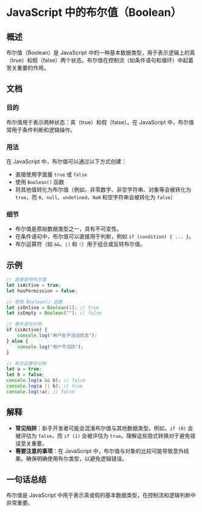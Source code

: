 <!--
Meta Description: # JavaScript 中的布尔值（Boolean） ## 概述 布尔值（Boolean）是 JavaScript 中的一种基本数据类型，用于表示逻辑上的真（true）和假（false）两个状态。布尔值在控制流（如条件语句和循环）中起着至关重要的作用。 ## 文档 ### 目的 布尔值用于表示两种...
Meta Keywords: false, true, javascript, boolean, let
-->

# JavaScript 中的布尔值（Boolean）

## 概述
布尔值（Boolean）是 JavaScript 中的一种基本数据类型，用于表示逻辑上的真（true）和假（false）两个状态。布尔值在控制流（如条件语句和循环）中起着至关重要的作用。

## 文档
### 目的
布尔值用于表示两种状态：真（true）和假（false）。在 JavaScript 中，布尔值常用于条件判断和逻辑操作。

### 用法
在 JavaScript 中，布尔值可以通过以下方式创建：
- 直接使用字面量 `true` 或 `false`
- 使用 `Boolean()` 函数
- 将其他值转化为布尔值（例如，非零数字、非空字符串、对象等会被转化为 `true`，而 `0`、`null`、`undefined`、`NaN` 和空字符串会被转化为 `false`）

### 细节
- 布尔值是原始数据类型之一，具有不可变性。
- 在条件语句中，布尔值可以直接用于判断，例如 `if (condition) { ... }`。
- 布尔运算符（如 `&&`、`||` 和 `!`）用于组合或反转布尔值。

## 示例
```javascript
// 直接使用布尔值
let isActive = true;
let hasPermission = false;

// 使用 Boolean() 函数
let isOnline = Boolean(1); // true
let isEmpty = Boolean(""); // false

// 条件语句示例
if (isActive) {
    console.log("用户处于活动状态");
} else {
    console.log("用户不活跃");
}

// 布尔运算符示例
let a = true;
let b = false;
console.log(a && b); // false
console.log(a || b); // true
console.log(!a); // false
```

## 解释
- **常见陷阱**：新手开发者可能会混淆布尔值与其他数据类型。例如，`if (0)` 会被评估为 `false`，而 `if (1)` 会被评估为 `true`。理解这些隐式转换对于避免错误至关重要。
- **需要注意的事项**：在 JavaScript 中，布尔值与对象的比较可能导致意外结果。确保明确使用布尔类型，以避免逻辑错误。

## 一句话总结
布尔值是 JavaScript 中用于表示真或假的基本数据类型，在控制流和逻辑判断中非常重要。